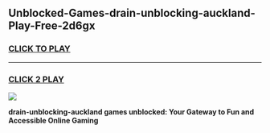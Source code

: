 
## Unblocked-Games-drain-unblocking-auckland-Play-Free-2d6gx
<h3>
<a href="https://premium76.site?title=drain-unblocking-auckland&ref=12A">CLICK TO PLAY</a></h3>
<hr>

<h3>
<a href="https://premium76.site?title=drain-unblocking-auckland&ref=12A">CLICK 2 PLAY</a>
  
</h3>

<a href="https://premium76.site?title=drain-unblocking-auckland&ref=12A"><img src="https://clearcache.store/games.png"></a>


**drain-unblocking-auckland games unblocked: Your Gateway to Fun and Accessible Online Gaming**
